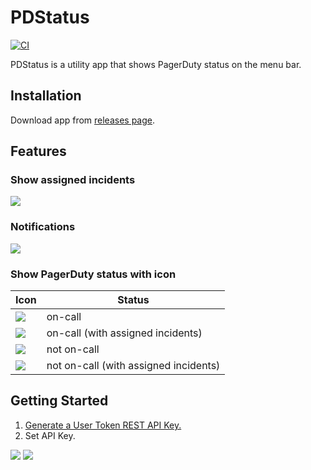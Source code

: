 # PDStatus

[![CI](https://github.com/winebarrel/PDStatus/actions/workflows/ci.yml/badge.svg)](https://github.com/winebarrel/PDStatus/actions/workflows/ci.yml)

PDStatus is a utility app that shows PagerDuty status on the menu bar.

## Installation

Download app from [releases page](https://github.com/winebarrel/PDStatus/releases/latest).

## Features

### Show assigned incidents

![](https://github.com/winebarrel/PDStatus/assets/117768/ce4b8336-b3b3-4deb-a180-7b7d642d951a)

### Notifications

![](https://github.com/winebarrel/PDStatus/assets/117768/166b2281-0c0a-4476-8aa8-cbd3c8222433)

### Show PagerDuty status with icon

| Icon | Status |
| - | - |
| ![](https://github.com/winebarrel/PDStatus/assets/117768/240f9007-7fd7-4224-8730-0308e5156be4) | on-call |
| ![](https://github.com/winebarrel/PDStatus/assets/117768/fce3b9c1-ab71-4dbf-82a1-add62281a339) | on-call (with assigned incidents) |
| ![](https://github.com/winebarrel/PDStatus/assets/117768/8481ae6b-a75e-4724-9238-79a114a58eaf) | not on-call |
| ![](https://github.com/winebarrel/PDStatus/assets/117768/254f95a9-ad05-4cce-83b1-67601aaf2ddc) | not on-call (with assigned incidents) |

## Getting Started

1. [Generate a User Token REST API Key.](https://support.pagerduty.com/docs/api-access-keys#generate-a-user-token-rest-api-key)
2. Set API Key.

![](https://github.com/winebarrel/PDStatus/assets/117768/21364662-aa1d-4cfc-a6e7-7c3aa8041d26)
![](https://github.com/winebarrel/PDStatus/assets/117768/0202f49a-e739-43f9-b8b2-37e8e4b9dee8)
